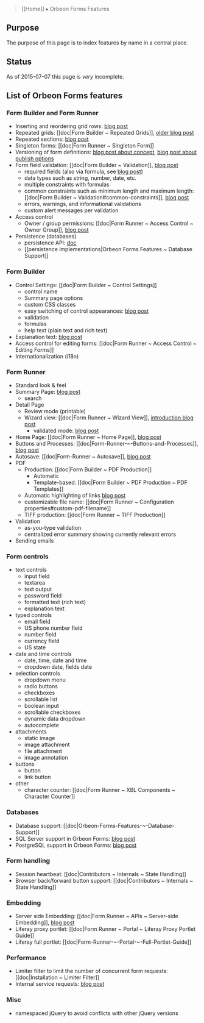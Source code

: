 > [[Home]] ▸ Orbeon Forms Features

## Purpose

The purpose of this page is to index features by name in a central place.

## Status

As of 2015-07-07 this page is *very* incomplete.

## List of Orbeon Forms features

### Form Builder and Form Runner

- Inserting and reordering grid rows: [blog post](http://blog.orbeon.com/2013/11/inserting-and-reordering-grid-rows.html)
- Repeated grids: [[doc|Form Builder ~ Repeated Grids]], [older blog post](http://blog.orbeon.com/2012/04/support-for-repeats-lands-in-form.html)
- Repeated sections: [blog post](http://blog.orbeon.com/2014/01/repeated-sections.html)
- Singleton forms: [[doc|Form Runner ~ Singleton Form]]
- Versioning of form definitions: [blog post about concept](http://blog.orbeon.com/2014/02/form-versioning.html), [blog post about publish options](http://blog.orbeon.com/2015/01/choosing-best-versioning-option-when.html)
- Form field validation: [[doc|Form Builder ~ Validation]], [blog post](http://blog.orbeon.com/2013/07/enhanced-validation-in-form-builder-and.html)
    - required fields (also via formula, see [blog post](http://blog.orbeon.com/2014/09/control-required-values-with-formulas.html))
    - data types such as string, number, date, etc.
    - multiple constraints with formulas
    - common constraints such as minimum length and maximum length: [[doc|Form Builder ~ Validation#common-constraints]], [blog post](http://blog.orbeon.com/2015/07/how-common-constraints-work.html)
    - errors, warnings, and informational validations
    - custom alert messages per validation
- Access control
    - Owner / group permissions: [[doc|Form Runner ~ Access Control ~ Owner Group]], [blog post](http://blog.orbeon.com/2013/09/ownergroup-based-permissions-aka-see.html)
- Persistence (databases)
    - persistence API: [doc](http://wiki.orbeon.com/forms/doc/developer-guide/form-runner/persistence-api)
    - [[persistence implementations|Orbeon Forms Features ~ Database Support]]

### Form Builder

- Control Settings: [[doc|Form Builder ~ Control Settings]]
    - control name
    - Summary page options
    - custom CSS classes
    - easy switching of control appearances: [blog post](http://blog.orbeon.com/2015/06/how-new-form-builder-appearance.html)
    - validation
    - formulas
    - help text (plain text and rich text)
- Explanation text: [blog post](http://blog.orbeon.com/2015/04/adding-explanatory-text-to-your-forms.html)
- Access control for editing forms: [[doc|Form Runner ~ Access Control ~ Editing Forms]]
- Internationalization (i18n)

### Form Runner

- Standard look & feel
- Summary Page: [blog post](http://blog.orbeon.com/2014/06/the-form-builder-summary-page-and-form.html)
    - search
- Detail Page
    - Review mode (printable)
    - Wizard view: [[doc|Form Runner ~ Wizard View]], [introduction blog post](http://blog.orbeon.com/2012/12/form-runner-wizard-view.html)
        - validated mode: [blog post](http://blog.orbeon.com/2015/03/new-wizard-validated-mode.html)
- Home Page: [[doc|Form Runner ~ Home Page]], [blog post](http://blog.orbeon.com/2014/06/the-form-builder-summary-page-and-form.html)
- Buttons and Processes: [[doc|Form-Runner-~-Buttons-and-Processes]], [blog post](http://blog.orbeon.com/2013/04/more-powerful-buttons.html)
- Autosave: [[doc|Form-Runner ~ Autosave]], [blog post](http://blog.orbeon.com/2013/10/autosave.html)
- PDF
    - Production: [[doc|Form Builder ~ PDF Production]]
        - Automatic
        - Template-based: [[doc|Form Builder ~ PDF Production ~ PDF Templates]]
    - Automatic highlighting of links [blog post](http://blog.orbeon.com/2015/04/automatic-web-links-in-pdf-files.html)
    - customizable file name: [[doc|Form Runner ~ Configuration properties#custom-pdf-filename]]
    - TIFF production: [[doc|Form Runner ~ TIFF Production]]
- Validation
    - as-you-type validation
    - centralized error summary showing currently relevant errors
- Sending emails

### Form controls

- text controls
    - input field
    - textarea
    - text output
    - password field
    - formatted text (rich text)
    - explanation text
- typed controls
    - email field
    - US phone number field
    - number field
    - currency field
    - US state
- date and time controls
    - date, time, date and time
    - dropdown date, fields date
- selection controls
    - dropdown menu
    - radio buttons
    - checkboxes
    - scrollable list
    - boolean input
    - scrollable checkboxes
    - dynamic data dropdown
    - autocomplete
- attachments
    - static image
    - image attachment
    - file attachment
    - image annotation
- buttons
    - button
    - link button
- other
    - character counter: [[doc|Form Runner ~ XBL Components ~ Character Counter]]

### Databases

- Database support: [[doc|Orbeon-Forms-Features-~-Database-Support]]
- SQL Server support in Orbeon Forms: [blog post](http://blog.orbeon.com/2014/05/sql-server-support-in-orbeon-forms.html)
- PostgreSQL support in Orbeon Forms: [blog post](http://blog.orbeon.com/2014/12/postgresql-support-in-orbeon-forms.html)

### Form handling

- Session heartbeat: [[doc|Contributors ~ Internals ~ State Handling]]
- Browser back/forward button support: [[doc|Contributors ~ Internals ~ State Handling]]

### Embedding

- Server side Embedding: [[doc|Form Runner ~ APIs ~ Server-side Embedding]], [blog post](http://blog.orbeon.com/2014/09/embedding-support-in-orbeon-forms-47.html)
- Liferay proxy portlet: [[doc|Form Runner ~ Portal ~ Liferay Proxy Portlet Guide]]
- Liferay full portlet: [[doc|Form-Runner-~-Portal-~-Full-Portlet-Guide]]

### Performance

- Limiter filter to limit the number of concurrent form requests: [[doc|Installation ~ Limiter Filter]]
- Internal service requests: [blog post](http://blog.orbeon.com/2015/01/saying-goodbye-to-internal-http.html)

### Misc

- namespaced jQuery to avoid conflicts with other jQuery versions